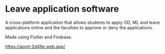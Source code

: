 # Leave application software

A cross-platform application that allows students to apply OD, ML and leave applications online and the faculties to approve or deny the applications.

Made using Flutter and Firebase.

https://aoml-2d49e.web.app/
